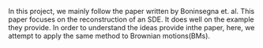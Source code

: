 In this project, we mainly follow the paper written by Boninsegna et. al. This paper focuses on the reconstruction of an SDE. It does well on the example they provide. In order to understand the ideas provide inthe paper, here, we attempt to apply the same method to Brownian motions(BMs).
